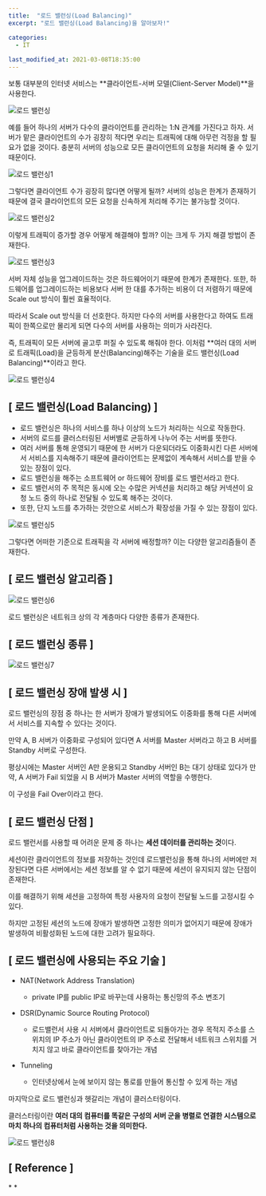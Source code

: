 ```yaml
---
title:  "로드 밸런싱(Load Balancing)"
excerpt: "로드 밸런싱(Load Balancing)을 알아보자!"

categories:
  - IT
  
last_modified_at: 2021-03-08T18:35:00
---
```


보통 대부분의 인터넷 서비스는 **클라이언트-서버 모델(Client-Server Model)**을 사용한다.  

![로드 밸런싱](https://user-images.githubusercontent.com/53072057/110276109-d324b980-8015-11eb-9d5b-1771575edaf3.JPG)  

예를 들어 하나의 서버가 다수의 클라이언트를 관리하는 1:N 관계를 가진다고 하자. 서버가 맡은 클라이언트의 수가 굉장히 적다면 우리는 트래픽에 대해 아무런 걱정을 할 필요가 없을 것이다. 충분히 서버의 성능으로 모든 클라이언트의 요청을 처리해 줄 수 있기 때문이다.  

![로드 밸런싱1](https://user-images.githubusercontent.com/53072057/110276115-d455e680-8015-11eb-9115-405ffe1c6bc5.JPG)  

그렇다면 클라이언트 수가 굉장히 많다면 어떻게 될까? 서버의 성능은 한계가 존재하기 때문에 결국 클라이언트의 모든 요청을 신속하게 처리해 주기는 불가능할 것이다.  

![로드 밸런싱2](https://user-images.githubusercontent.com/53072057/110276116-d455e680-8015-11eb-972a-b36865192168.JPG)  

이렇게 트래픽이 증가할 경우 어떻게 해결해야 할까? 이는 크게 두 가지 해결 방법이 존재한다.  

![로드 밸런싱3](https://user-images.githubusercontent.com/53072057/110276118-d4ee7d00-8015-11eb-810d-15f188a5dc09.JPG)  

서버 자체 성능을 업그레이드하는 것은 하드웨어이기 때문에 한계가 존재한다. 또한, 하드웨어를 업그레이드하는 비용보다 서버 한 대를 추가하는 비용이 더 저렴하기 때문에 Scale out 방식이 훨씬 효율적이다.  

따라서 Scale out 방식을 더 선호한다. 하지만 다수의 서버를 사용한다고 하여도 트래픽이 한쪽으로만 몰리게 되면 다수의 서버를 사용하는 의미가 사라진다.  

즉, 트래픽이 모든 서버에 골고루 퍼질 수 있도록 해줘야 한다. 이처럼 **여러 대의 서버로 트래픽(Load)을 균등하게 분산(Balancing)해주는 기술을 로드 밸런싱(Load Balancing)**이라고 한다.  

![로드 밸런싱4](https://user-images.githubusercontent.com/53072057/110276119-d4ee7d00-8015-11eb-8624-a96a5119a231.JPG)  

<h2>[ 로드 밸런싱(Load Balancing) ]</h2>  

* 로드 밸런싱은 하나의 서비스를 하나 이상의 노드가 처리하는 식으로 작동한다.  
* 서버의 로드를 클러스터링된 서버별로 균등하게 나누어 주는 서버를 뜻한다.  
* 여러 서버를 통해 운영되기 때문에 한 서버가 다운되더라도 이중화시킨 다른 서버에서 서비스를 지속해주기 때문에 클라이언트는 문제없이 계속해서 서비스를 받을 수 있는 장점이 있다.  
* 로드 밸런싱을 해주는 소프트웨어 or 하드웨어 장비를 로드 밸런서라고 한다.  
* 로드 밸런서의 주 목적은 동시에 오는 수많은 커넥션을 처리하고 해당 커넥션이 요청 노드 중의 하나로 전달될 수 있도록 해주는 것이다.  
* 또한, 단지 노드를 추가하는 것만으로 서비스가 확장성을 가질 수 있는 장점이 있다.  

![로드 밸런싱5](https://user-images.githubusercontent.com/53072057/110276122-d5871380-8015-11eb-9951-e8ca1a3639ff.JPG)  

그렇다면 어떠한 기준으로 트래픽을 각 서버에 배정할까? 이는 다양한 알고리즘들이 존재한다.  

<h2>[ 로드 밸런싱 알고리즘 ]</h2>  

![로드 밸런싱6](https://user-images.githubusercontent.com/53072057/110276124-d61faa00-8015-11eb-8e3d-ea78c722af89.JPG)  

로드 밸런싱은 네트워크 상의 각 계층마다 다양한 종류가 존재한다.  

<h2>[ 로드 밸런싱 종류 ]</h2>  

![로드 밸런싱7](https://user-images.githubusercontent.com/53072057/110276125-d61faa00-8015-11eb-8089-b56e8593ea85.JPG)  

<h2>[ 로드 밸런싱 장애 발생 시 ]</h2>  

로드 밸런싱의 장점 중 하나는 한 서버가 장애가 발생되어도 이중화를 통해 다른 서버에서 서비스를 지속할 수 있다는 것이다.  

만약 A, B 서버가 이중화로 구성되어 있다면 A 서버를 Master 서버라고 하고 B 서버를 Standby 서버로 구성한다.  

평상시에는 Master 서버인 A만 운용되고 Standby 서버인 B는 대기 상태로 있다가 만약, A 서버가 Fail 되었을 시 B 서버가 Master 서버의 역할을 수행한다.  

이 구성을 Fail Over이라고 한다.  

<h2>[ 로드 밸런싱 단점 ]</h2>  

로드 밸런서를 사용할 때 어려운 문제 중 하나는 **세션 데이터를 관리하는 것**이다.  

세션이란 클라이언트의 정보를 저장하는 것인데 로드밸런싱을 통해 하나의 서버에만 저장된다면 다른 서버에서는 세션 정보를 알 수 없기 때문에 세션이 유지되지 않는 단점이 존재한다.  

이를 해결하기 위해 세션을 고정하여 특정 사용자의 요청이 전달될 노드를 고정시킬 수 있다.  

하지만 고정된 세션의 노드에 장애가 발생하면 고정한 의미가 없어지기 때문에 장애가 발생하여 비활성화된 노드에 대한 고려가 필요하다.  

<h2>[ 로드 밸런싱에 사용되는 주요 기술 ]</h2>  

* NAT(Network Address Translation)  
	- private IP를 public IP로 바꾸는데 사용하는 통신망의 주소 변조기  
	
* DSR(Dynamic Source Routing Protocol)  
	- 로드밸런서 사용 시 서버에서 클라이언트로 되돌아가는 경우 목적지 주소를 스위치의 IP 주소가 아닌 클라이언트의 IP 주소로 전달해서 네트워크 스위치를 거치지 않고 바로 클라이언트를 찾아가는 개념  

* Tunneling  
	- 인터넷상에서 눈에 보이지 않는 통로를 만들어 통신할 수 있게 하는 개념  
	

마지막으로 로드 밸런싱과 헷갈리는 개념이 클러스터링이다.  

클러스터링이란 **여러 대의 컴퓨터를 똑같은 구성의 서버 군을 병렬로 연결한 시스템으로 마치 하나의 컴퓨터처럼 사용하는 것을 의미한다.**  

![로드 밸런싱8](https://user-images.githubusercontent.com/53072057/110276126-d6b84080-8015-11eb-90d5-3d0c6ce70520.JPG)  



<h2>[ Reference ]</h2>  
* <https://goodgid.github.io/Load-Balancing-And-Clustering/>  
* <http://www.incodom.kr/Load_Balancing>  
